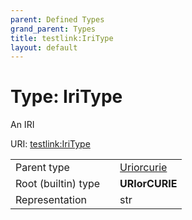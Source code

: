 ```yaml
---
parent: Defined Types
grand_parent: Types
title: testlink:IriType
layout: default
---
```


# Type: IriType


An IRI

URI: [testlink:IriType](https://w3id.org/testlink/vocab/IriType)

|  |  |  |
| --- | --- | --- |
| Parent type | | [Uriorcurie](types/Uriorcurie.md) |
| Root (builtin) type | | **URIorCURIE** |
| Representation | | str |
